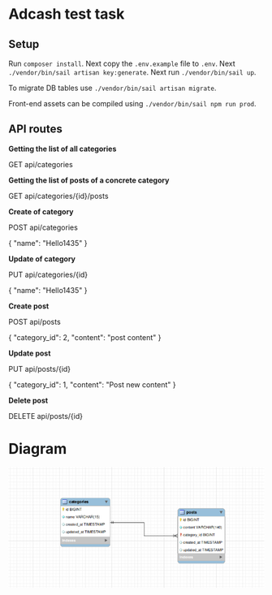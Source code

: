 # Adcash test task

## Setup

Run `composer install`. Next copy the `.env.example` file to `.env`. Next `./vendor/bin/sail artisan key:generate`. Next run `./vendor/bin/sail up`.

To migrate DB tables use `./vendor/bin/sail artisan migrate`.

Front-end assets can be compiled using `./vendor/bin/sail npm run prod`.

## API routes

**Getting‌ ‌the‌ ‌list‌ ‌of‌ ‌all‌ ‌categories**

GET api/categories

**Getting‌ ‌the‌ ‌list‌ ‌of‌ ‌posts‌ ‌of‌ ‌a‌ ‌concrete‌ ‌category**

GET api/categories/{id}/posts

**Create‌ ‌of‌ ‌category**

POST ‌api/categories

{
    "name": "Hello1435"
}

**Update‌ ‌of‌ ‌category**

PUT api/categories/{id}

{
    "name": "Hello1435"
}

**Create ‌post**

POST api/posts

{
    "category_id": 2,
    "content": "post content"
}

**Update ‌post**

PUT api/posts/{id}

{
    "category_id": 1,
    "content": "Post new content"
}

**Delete ‌post**

DELETE api/posts/{id}


# Diagram

![Diagram](diagram.png)


